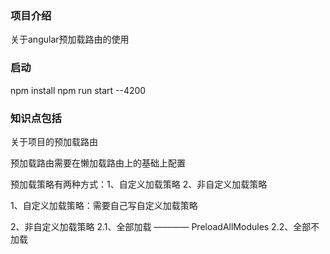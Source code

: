 ### 项目介绍
关于angular预加载路由的使用


### 启动
npm install 
npm run start --4200

### 知识点包括

关于项目的预加载路由

预加载路由需要在懒加载路由上的基础上配置

预加载策略有两种方式：1、自定义加载策略  2、非自定义加载策略

1、自定义加载策略：需要自己写自定义加载策略

2、非自定义加载策略
    2.1、全部加载  ———— PreloadAllModules
    2.2、全部不加载